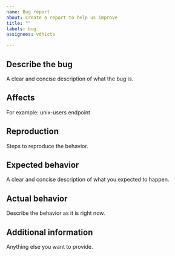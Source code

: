 ```yaml
---
name: Bug report
about: Create a report to help us improve
title: ""
labels: bug
assignees: vdhicts

---
```


## Describe the bug

A clear and concise description of what the bug is.

## Affects

For example: unix-users endpoint

## Reproduction

Steps to reproduce the behavior.

## Expected behavior

A clear and concise description of what you expected to happen.

## Actual behavior

Describe the behavior as it is right now.

## Additional information

Anything else you want to provide.
